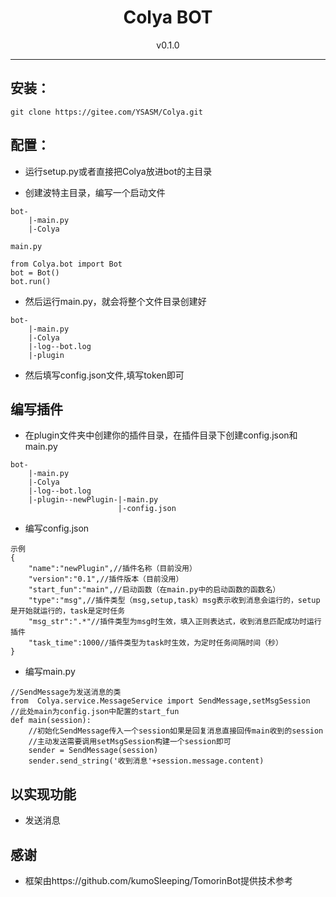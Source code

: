 


<h1 align="center"> Colya BOT </h1>
<!-- <div align="center"> <img src="./logo.jpg" width="120"/> </div> -->
<div align="center">v0.1.0</div>
<!-- <div align="center">  人間になりたいうた... -->
</div>


***


## 安装：


```
git clone https://gitee.com/YSASM/Colya.git
```


## 配置：

* 运行setup.py或者直接把Colya放进bot的主目录

* 创建波特主目录，编写一个启动文件

```
bot-
    |-main.py
    |-Colya
```

```
main.py

from Colya.bot import Bot
bot = Bot()
bot.run()
```

* 然后运行main.py，就会将整个文件目录创建好
```
bot-
    |-main.py
    |-Colya
    |-log--bot.log
    |-plugin
```

* 然后填写config.json文件,填写token即可

## 编写插件
* 在plugin文件夹中创建你的插件目录，在插件目录下创建config.json和main.py
```
bot-
    |-main.py
    |-Colya
    |-log--bot.log
    |-plugin--newPlugin-|-main.py
                        |-config.json
```

* 编写config.json
```
示例
{
    "name":"newPlugin",//插件名称（目前没用）
    "version":"0.1",//插件版本（目前没用）
    "start_fun":"main",//启动函数（在main.py中的启动函数的函数名）
    "type":"msg",//插件类型（msg,setup,task）msg表示收到消息会运行的，setup是开始就运行的，task是定时任务
    "msg_str":".*"//插件类型为msg时生效，填入正则表达式，收到消息匹配成功时运行插件
    "task_time":1000//插件类型为task时生效，为定时任务间隔时间（秒）
}
```
* 编写main.py
```
//SendMessage为发送消息的类
from  Colya.service.MessageService import SendMessage,setMsgSession
//此处main为config.json中配置的start_fun
def main(session):
    //初始化SendMessage传入一个session如果是回复消息直接回传main收到的session
    //主动发送需要调用setMsgSession构建一个session即可
    sender = SendMessage(session)
    sender.send_string('收到消息'+session.message.content)
```

## 以实现功能

* 发送消息

## 感谢
 
* 框架由https://github.com/kumoSleeping/TomorinBot提供技术参考

